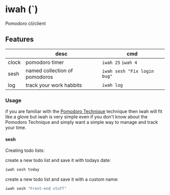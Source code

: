 # iwah (`)

Pomodoro cli/client

## Features 

|       | desc                                             | cmd                                        |
|-------|--------------------------------------------------|--------------------------------------------|
| clock | pomodoro timer                                   | `iwah 25` `iwah 4`                         |
| sesh  | named collection of pomodoros                    | `iwah sesh "Fix login bug"`                |
| log   | track your work habbits                          | `iwah log`                                 |

### Usage

if you are familiar with the [Pomodoro Technique](https://en.wikipedia.org/wiki/Pomodoro_Technique)
technique then iwah will fit like a 
glove but iwah is very simple even if you don't know about the Pomodoro Technique and simply
want a simple way to manage and track your time. 

#### sesh
Creating todo lists:

create a new todo list and save it with 
todays date:

```bash
iwah sesh today 
```

create a new todo list and save it with
a custom name:

```bash
iwah sesh "Front-end stuff"
```
